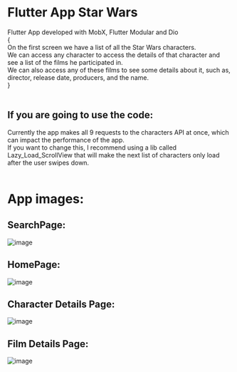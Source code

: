 # Flutter App Star Wars

Flutter App developed with MobX, Flutter Modular and Dio <br>{<br>
  On the first screen we have a list of all the Star Wars characters.<br>
  We can access any character to access the details of that character and see a list of the films he participated in.<br>
  We can also access any of these films to see some details about it, such as, director, release date, producers, and the name.<br>
}<br>
<br>
## If you are going to use the code:
Currently the app makes all 9 requests to the characters API at once, which can impact the performance of the app.<br>
If you want to change this, I recommend using a lib called Lazy_Load_ScrollView that will make the next list of characters only load after the user swipes down.<br>
<br>
# App images:

## SearchPage:<br>
![image](https://user-images.githubusercontent.com/97469200/196990518-86cc0d74-e3f7-4227-92cc-25b9f0119f7b.png)<br>

## HomePage:<br>
![image](https://user-images.githubusercontent.com/97469200/196990451-9aad11ce-3d22-42b9-8324-40fb5c1d4fa0.png)<br>

## Character Details Page:<br>
![image](https://user-images.githubusercontent.com/97469200/196990597-859647e8-71d7-402f-b509-122eefa847a3.png)<br>

## Film Details Page:<br>
![image](https://user-images.githubusercontent.com/97469200/196990668-ce326487-4fd2-493b-b877-85686feb4bd4.png)<br>
